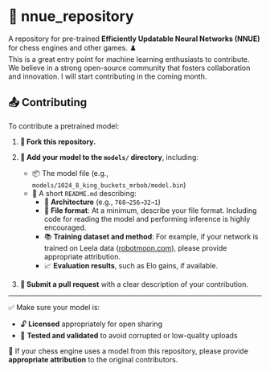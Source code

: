 # 🧠 nnue_repository

A repository for pre-trained **Efficiently Updatable Neural Networks (NNUE)** for chess engines and other games. ♟️  
This is a great entry point for machine learning enthusiasts to contribute. We believe in a strong open-source community that fosters collaboration and innovation.
I will start contributing in the coming month.

## 📤 Contributing

To contribute a pretrained model:

1. **🍴 Fork this repository.**

2. **📁 Add your model to the `models/` directory**, including:
   - 📦 The model file (e.g., `models/1024_8_king_buckets_mrbob/model.bin`)
   - 📝 A short `README.md` describing:
     - 🧱 **Architecture** (e.g., `768→256→32→1`)
     - 📄 **File format**: At a minimum, describe your file format. Including code for reading the model and performing inference is highly encouraged.
     - 📚 **Training dataset and method**: For example, if your network is trained on Leela data ([robotmoon.com](https://robotmoon.com/nnue-training-data/)), please provide appropriate attribution.
     - 📈 **Evaluation results**, such as Elo gains, if available.

3. **🚀 Submit a pull request** with a clear description of your contribution.

---

✅ Make sure your model is:

- 🔓 **Licensed** appropriately for open sharing  
- 🧪 **Tested and validated** to avoid corrupted or low-quality uploads


📢 If your chess engine uses a model from this repository, please provide **appropriate attribution** to the original contributors.
